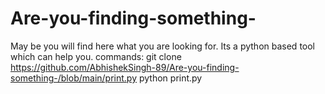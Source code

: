 # Are-you-finding-something-
May be you will find here what you are looking for. Its a python based tool which can help you.
commands:
git clone https://github.com/AbhishekSingh-89/Are-you-finding-something-/blob/main/print.py
python print.py
